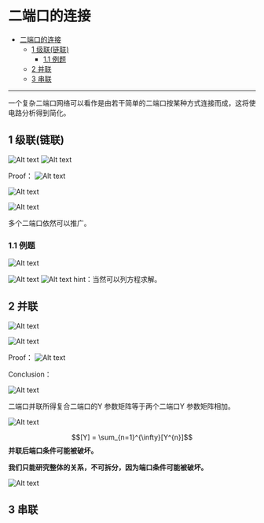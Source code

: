 # 二端口的连接 


<!-- @import "[TOC]" {cmd="toc" depthFrom=1 depthTo=6 orderedList=false} -->

<!-- code_chunk_output -->

- [二端口的连接](#二端口的连接)
  - [1 级联(链联)](#1-级联链联)
    - [1.1 例题](#11-例题)
  - [2 并联](#2-并联)
  - [3 串联](#3-串联)

<!-- /code_chunk_output -->


---

一个复杂二端口网络可以看作是由若干简单的二端口按某种方式连接而成，这将使电路分析得到简化。

## 1 级联(链联)

![Alt text](image-64.png)
![Alt text](image-63.png)

Proof：
![Alt text](image-65.png)

![Alt text](image-66.png)



![Alt text](image-67.png)

多个二端口依然可以推广。

### 1.1 例题  

![Alt text](image-68.png)

![Alt text](image-69.png)
![Alt text](image-70.png)
hint：当然可以列方程求解。

## 2 并联

![Alt text](image-71.png)

![Alt text](image-72.png)


Proof：
![Alt text](image-73.png)

Conclusion：

![Alt text](image-74.png)


二端口并联所得复合二端口的Y 参数矩阵等于两个二端口Y 参数矩阵相加。

![Alt text](image-75.png)

$$[Y] = \sum_{n=1}^{\infty}[Y^{n}]$$
**并联后端口条件可能被破坏。**

**我们只能研究整体的关系，不可拆分，因为端口条件可能被破坏。**

![Alt text](image-76.png)

## 3 串联